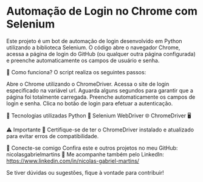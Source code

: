 # Automação de Login no Chrome com Selenium
Este projeto é um bot de automação de login desenvolvido em Python utilizando a biblioteca Selenium. O código abre o navegador Chrome, acessa a página de login do GitHub (ou qualquer outra página configurada) e preenche automaticamente os campos de usuário e senha.

📌 Como funciona?
O script realiza os seguintes passos:

Abre o Chrome utilizando o ChromeDriver.
Acessa o site de login especificado na variável url.
Aguarda alguns segundos para garantir que a página foi totalmente carregada.
Preenche automaticamente os campos de login e senha.
Clica no botão de login para efetuar a autenticação.

🚀 Tecnologias utilizadas
Python 🐍
Selenium WebDriver 🌐
ChromeDriver 🖥

⚠️ Importante
🔹 Certifique-se de ter o ChromeDriver instalado e atualizado para evitar erros de compatibilidade.
        

🔗 Conecte-se comigo
Confira este e outros projetos no meu GitHub: nicolasgabrielmartins 🚀
Me acompanhe também pelo LinkedIn: https://www.linkedin.com/in/nicolas-gabriel-martins/

Se tiver dúvidas ou sugestões, fique à vontade para contribuir!
